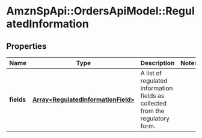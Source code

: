 # AmznSpApi::OrdersApiModel::RegulatedInformation

## Properties
Name | Type | Description | Notes
------------ | ------------- | ------------- | -------------
**fields** | [**Array&lt;RegulatedInformationField&gt;**](RegulatedInformationField.md) | A list of regulated information fields as collected from the regulatory form. | 

